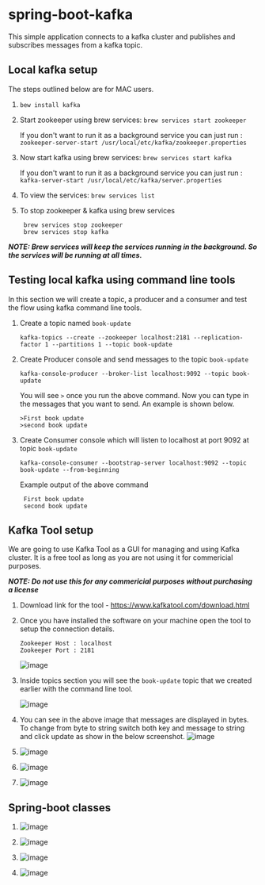 # spring-boot-kafka

This simple application connects to a kafka cluster and publishes and subscribes messages from a kafka topic. 

## Local kafka setup

The steps outlined below are for MAC users.

1. `bew install kafka`
2. Start zookeeper using brew services: `brew services start zookeeper`
   
   If you don't want to run it as a background service you can just run : `zookeeper-server-start /usr/local/etc/kafka/zookeeper.properties`
3. Now start kafka using brew services: `brew services start kafka`
   
   If you don't want to run it as a background service you can just run : `kafka-server-start /usr/local/etc/kafka/server.properties`
4. To view the services: `brew services list`
5. To stop zookeeper & kafka using brew services 
   
   ```
    brew services stop zookeeper
    brew services stop kafka
   ```

***NOTE: Brew services will keep the services running in the background. So the services will be running at all times.***
    
## Testing local kafka using command line tools

In this section we will create a topic, a producer and a consumer and test the flow using kafka command line tools. 

1. Create a topic named `book-update`

   `kafka-topics --create --zookeeper localhost:2181 --replication-factor 1 --partitions 1 --topic book-update`
   
2. Create Producer console and send messages to the topic `book-update`

   `kafka-console-producer --broker-list localhost:9092 --topic book-update`
   
   You will see `>` once you run the above command. Now you can type in the messages that you want to send. An example is shown below.
   
   ```
   >First book update
   >second book update
   ```
3. Create Consumer console which will listen to localhost at port 9092 at topic `book-update` 

   `kafka-console-consumer --bootstrap-server localhost:9092 --topic book-update --from-beginning`
   
   Example output of the above command
   
   ```
    First book update
    second book update
   ```
 
## Kafka Tool setup

We are going to use Kafka Tool as a GUI for managing and using Kafka cluster. It is a free tool as long as you are not using it for commericial purposes.

***NOTE: Do not use this for any commericial purposes without purchasing a license*** 

1. Download link for the tool - https://www.kafkatool.com/download.html
2. Once you have installed the software on your machine open the tool to setup the connection details. 
   ```
   Zookeeper Host : localhost
   Zookeeper Port : 2181
   ```
   ![image](images/kt-local-setup.png)
   
3. Inside topics section you will see the `book-update` topic that we created earlier with the command line tool.

   ![image](images/kt-local-topic-byte.png)
   
4. You can see in the above image that messages are displayed in bytes. To change from byte to string switch both key and message to string and click update as show in the below screenshot.
   ![image](images/kt-local-topic-switch-string.png)
5. 
   ![image](images/kt-local-topic-string.png)
6. 
   ![image](images/kt-local-topic-add-message.png)
7. 
   ![image](images/kt-local-topic-new-message.png)

## Spring-boot classes 
1. 
   ![image](images/kt-local-new-topic.png)
      
2. ![image](images/kt-local-new-topic.png)

3. ![image](images/kt-local-book-publish-message.png)

4. ![image](images/book-update-log.png)






